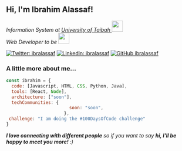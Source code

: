<h2> Hi, I'm Ibrahim Alassaf!</h2>
<!---
<img align='right' src="https://media.giphy.com/media/TkZMjuv3S1qPJ3MV1u/giphy.gif" width="230">
-->
<p><em>Information System at <a href="https://www.taibahu.edu.sa/Pages/AR/Home.aspx">University of Taibah </a><img src="https://media.giphy.com/media/13HgwGsXF0aiGY/giphy.gif" width="30"></br>Web Developer to be <img src="https://media.giphy.com/media/WUlplcMpOCEmTGBtBW/giphy.gif" width="30"> 
</em></p> 

[![Twitter: ibralassaf](https://img.shields.io/twitter/follow/ibr_alassaf?style=social)](https://twitter.com/ibr_alassaf)
[![Linkedin: ibralassaf](https://img.shields.io/badge/-ibralassaf-blue?style=flat-square&logo=Linkedin&logoColor=white&link=https://www.linkedin.com/in/ibralassaf/)](https://www.linkedin.com/in/ibralassaf)
[![GitHub ibralassaf](https://img.shields.io/github/followers/ibralassaf?label=follow&style=social)](https://github.com/ibralassaf)


### A little more about me...  

```javascript
const ibrahim = {
  code: [Javascript, HTML, CSS, Python, Java],
  tools: [React, Node],
  architecture: ["soon"],
  techCommunities: {
                        soon: "soon",
                      },
 challenge: "I am doing the #100DaysOfCode challenge"
}
```

 <em><b>I love connecting with different people</b> so if you want to say <b>hi, I'll be happy to meet you more!</b> :)</em>

